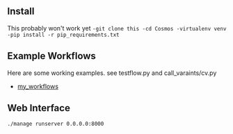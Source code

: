 ## Install
This probably won't work yet
	`-git clone this
	-cd Cosmos
	-virtualenv venv
	-pip install -r pip_requirements.txt`

## Example Workflows

Here are some working examples.  see testflow.py and call_varaints/cv.py
* [my_workflows](my_workflows)

## Web Interface
`./manage runserver 0.0.0.0:8000`
